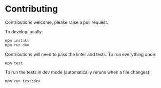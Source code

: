 # Contributing

Contributions welcome, please raise a pull request.

To develop locally:

```bash
npm install
npm run dev
```

Contributions will need to pass the linter and tests. To run everything once:

```
npm test
```

To run the tests in dev mode (automatically reruns when a file changes):

```
npm run test:dev
```
